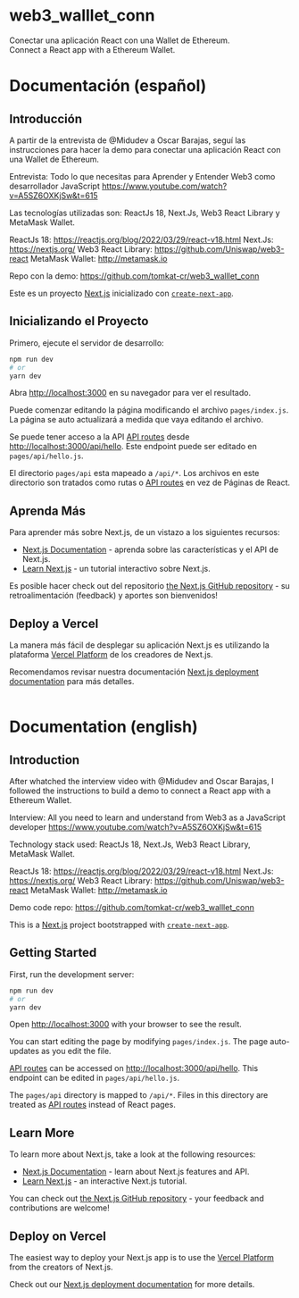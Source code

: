 # web3_walllet_conn

Conectar una aplicación React con una Wallet de Ethereum.<br />
Connect a React app with a Ethereum Wallet.

# Documentación (español)

## Introducción

A partir de la entrevista de @Midudev a Oscar Barajas, seguí las instrucciones para hacer la demo para conectar una aplicación React con una Wallet de Ethereum.

Entrevista: Todo lo que necesitas para Aprender y Entender Web3 como desarrollador JavaScript
<https://www.youtube.com/watch?v=A5SZ6OXKjSw&t=615>

Las tecnologías utilizadas son: ReactJs 18, Next.Js, Web3 React Library y MetaMask Wallet.

ReactJs 18: <https://reactjs.org/blog/2022/03/29/react-v18.html>
Next.Js: <https://nextjs.org/>
Web3 React Library: <https://github.com/Uniswap/web3-react>
MetaMask Wallet: <http://metamask.io>

Repo con la demo:
<https://github.com/tomkat-cr/web3_walllet_conn>

Este es un proyecto [Next.js](https://nextjs.org/) inicializado con [`create-next-app`](https://github.com/vercel/next.js/tree/canary/packages/create-next-app).

## Inicializando el Proyecto

Primero, ejecute el servidor de desarrollo:

```bash
npm run dev
# or
yarn dev
```

Abra [http://localhost:3000](http://localhost:3000) en su navegador para ver el resultado.

Puede comenzar editando la página modificando el archivo `pages/index.js`. La página se auto actualizará a medida que vaya editando el archivo.

Se puede tener acceso a la API [API routes](https://nextjs.org/docs/api-routes/introduction) desde [http://localhost:3000/api/hello](http://localhost:3000/api/hello). Este endpoint puede ser editado en `pages/api/hello.js`.

El directorio `pages/api` esta mapeado a `/api/*`. Los archivos en este directorio son tratados como rutas o [API routes](https://nextjs.org/docs/api-routes/introduction) en vez de Páginas de React.

## Aprenda Más

Para aprender más sobre Next.js, de un vistazo a los siguientes recursos:

- [Next.js Documentation](https://nextjs.org/docs) - aprenda sobre las características y el API de Next.js.
- [Learn Next.js](https://nextjs.org/learn) - un tutorial interactivo sobre Next.js.

Es posible hacer check out del repositorio [the Next.js GitHub repository](https://github.com/vercel/next.js/) - su retroalimentación (feedback) y aportes son bienvenidos!

## Deploy a Vercel

La manera más fácil de desplegar su aplicación Next.js es utilizando la plataforma [Vercel Platform](https://vercel.com/new?utm_medium=default-template&filter=next.js&utm_source=create-next-app&utm_campaign=create-next-app-readme) de los creadores de Next.js.

Recomendamos revisar nuestra documentación [Next.js deployment documentation](https://nextjs.org/docs/deployment) para más detalles.<br /><br />

# Documentation (english)

## Introduction

After whatched the interview video with @Midudev and Oscar Barajas, I followed the instructions to build a demo to  connect a React app with a Ethereum Wallet.

Interview: All you need to learn and understand from Web3 as a JavaScript developer
<https://www.youtube.com/watch?v=A5SZ6OXKjSw&t=615>

Technology stack used: ReactJs 18, Next.Js, Web3 React Library, MetaMask Wallet.

ReactJs 18: <https://reactjs.org/blog/2022/03/29/react-v18.html>
Next.Js: <https://nextjs.org/>
Web3 React Library: <https://github.com/Uniswap/web3-react>
MetaMask Wallet: <http://metamask.io>

Demo code repo:
<https://github.com/tomkat-cr/web3_walllet_conn>

This is a [Next.js](https://nextjs.org/) project bootstrapped with [`create-next-app`](https://github.com/vercel/next.js/tree/canary/packages/create-next-app).

## Getting Started

First, run the development server:

```bash
npm run dev
# or
yarn dev
```

Open [http://localhost:3000](http://localhost:3000) with your browser to see the result.

You can start editing the page by modifying `pages/index.js`. The page auto-updates as you edit the file.

[API routes](https://nextjs.org/docs/api-routes/introduction) can be accessed on [http://localhost:3000/api/hello](http://localhost:3000/api/hello). This endpoint can be edited in `pages/api/hello.js`.

The `pages/api` directory is mapped to `/api/*`. Files in this directory are treated as [API routes](https://nextjs.org/docs/api-routes/introduction) instead of React pages.

## Learn More

To learn more about Next.js, take a look at the following resources:

- [Next.js Documentation](https://nextjs.org/docs) - learn about Next.js features and API.
- [Learn Next.js](https://nextjs.org/learn) - an interactive Next.js tutorial.

You can check out [the Next.js GitHub repository](https://github.com/vercel/next.js/) - your feedback and contributions are welcome!

## Deploy on Vercel

The easiest way to deploy your Next.js app is to use the [Vercel Platform](https://vercel.com/new?utm_medium=default-template&filter=next.js&utm_source=create-next-app&utm_campaign=create-next-app-readme) from the creators of Next.js.

Check out our [Next.js deployment documentation](https://nextjs.org/docs/deployment) for more details.
